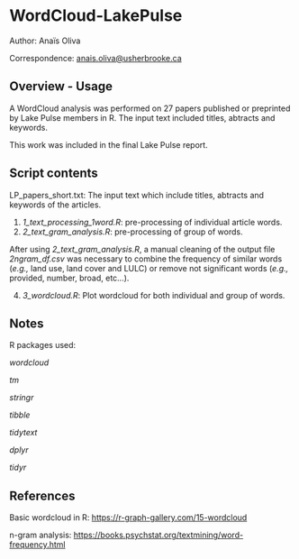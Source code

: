 # WordCloud-LakePulse

Author: Anaïs Oliva

Correspondence: anais.oliva@usherbrooke.ca

## Overview - Usage

A WordCloud analysis was performed on 27 papers published or preprinted by Lake Pulse members in R.
The input text included titles, abtracts and keywords.

This work was included in the final Lake Pulse report.

## Script contents

LP_papers_short.txt: The input text which include titles, abtracts and keywords of the articles.

1. *1_text_processing_1word.R*: pre-processing of individual article words.
2. *2_text_gram_analysis.R*: pre-processing of group of words.

After using *2_text_gram_analysis.R*, a manual cleaning of the output file *2ngram_df.csv* was necessary to combine the frequency of similar words (*e.g.,* land use, land cover and LULC) or remove not significant words (*e.g.,* provided, number, broad, etc...).

4. *3_wordcloud.R*: Plot wordcloud for both individual and group of words.


## Notes

R packages used:

*wordcloud*

*tm*

*stringr*

*tibble*

*tidytext*

*dplyr*

*tidyr*

## References

Basic wordcloud in R: https://r-graph-gallery.com/15-wordcloud

n-gram analysis: https://books.psychstat.org/textmining/word-frequency.html
